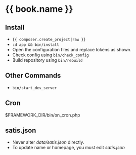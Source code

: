 <!--
id: readme
tags: ''
-->

# {{ book.name }}

## Install

* `{{ composer.create_project|raw }}`
* `cd app && bin/install`
* Open the configuration files and replace tokens as shown.
* Check config using `bin/check_config`
* Build repository using `bin/rebuild`

## Other Commands

* `bin/start_dev_server`

## Cron

$FRAMEWORK_DIR/bin/on_cron.php

## satis.json

* Never alter _data/satis.json_ directly.
* To update name or homepage, you must edit _satis.json_
